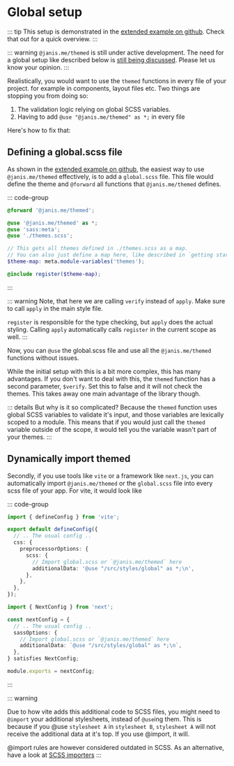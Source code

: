# Global setup

::: tip
This setup is demonstrated in the [extended example on github](https://github.com/komplettio/themed/tree/main/examples/vite-vanilla-extended). Check that out for a quick overview.
:::

::: warning
`@janis.me/themed` is still under active development. The need for a global setup like described below is [still being discussed](https://github.com/komplettio/themed/issues/15). Please let us know your opinion.
:::

Realistically, you would want to use the `themed` functions in every file of your project. for example in components, layout files etc.
Two things are stopping you from doing so:

1. The validation logic relying on global SCSS variables.
2. Having to add `@use "@janis.me/themed" as *;` in every file

Here's how to fix that:

## Defining a global.scss file

As shown in the [extended example on github](https://github.com/komplettio/themed/tree/main/examples/vite-vanilla-extended), the easiest way to use `@janis.me/themed` effectively, is to add a `global.scss` file.
This file would define the theme and `@forward` all functions that `@janis.me/themed` defines.

::: code-group

```scss [global.scss]
@forward '@janis.me/themed';

@use '@janis.me/themed' as *;
@use 'sass:meta';
@use './themes.scss';

// This gets all themes defined in ./themes.scss as a map.
// You can also just define a map here, like described in `getting started`.
$theme-map: meta.module-variables('themes');

@include register($theme-map);
```

:::

::: warning
Note, that here we are calling `verify` instead of `apply`. Make sure to call `apply` in the main style file.

`register` is responsible for the type checking, but `apply` does the actual styling.
Calling `apply` automatically calls `register` in the current scope as well.
:::

Now, you can `@use` the global.scss file and use all the `@janis.me/themed` functions without issues.

While the initial setup with this is a bit more complex, this has many advantages. If you don't want to deal with this,
the `themed` function has a second parameter, `$verify`. Set this to false and it will not check the themes. This takes away one main advantage of the library though.

::: details But why is it so complicated?
Because the `themed` function uses global SCSS variables to validate it's input, and those variables are lexically scoped to a module.
This means that if you would just call the `themed` variable outside of the scope, it would tell you the variable wasn't part of your themes.
:::

## Dynamically import themed

Secondly, if you use tools like `vite` or a framework like `next.js`, you can automatically import `@janis.me/themed` or the `global.scss` file into every scss file of your app.
For vite, it would look like

::: code-group

```ts [vite.config.ts] {9}
import { defineConfig } from 'vite';

export default defineConfig({
  // .. The usual config ..
  css: {
    preprocessorOptions: {
      scss: {
        // Import global.scss or `@janis.me/themed` here
        additionalData: '@use "/src/styles/global" as *;\n',
      },
    },
  },
});
```

```ts [next.config.ts] {5}
import { NextConfig } from 'next';

const nextConfig = {
  // .. The usual config ..
  sassOptions: {
    // Import global.scss or `@janis.me/themed` here
    additionalData: `@use "/src/styles/global" as *;\n`,
  },
} satisfies NextConfig;

module.exports = nextConfig;
```

:::

::: warning

Due to how vite adds this additional code to SCSS files, you might need to `@import` your additional stylesheets, instead of `@use`ing them.
This is because if you @use `stylesheet A` in `stylesheet B`, `stylesheet A` will not receive the additional data at it's top. If you use @import, it will.

@import rules are however considered outdated in SCSS. As an alternative, have a look at [SCSS importers](https://sass-lang.com/documentation/js-api/interfaces/importer/)
:::
